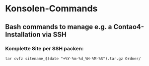 # Konsolen-Commands
## Bash commands to manage e.g. a Contao4-Installation via SSH

### Komplette Site per SSH packen:
    tar cvfz sitename_$(date "+%Y-%m-%d_%H-%M-%S").tar.gz Ordner/
